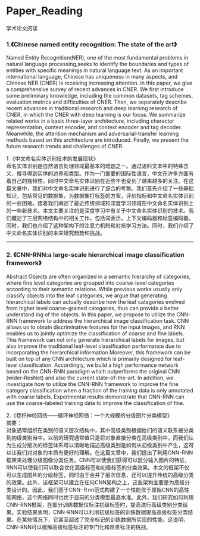 # Paper_Reading
学术论文阅读   
### 1.《Chinese named entity recognition: The state of the art》  
Named Entity Recognition(NER), one of the most fundamental problems in natural language processing,seeks to identify the boundaries and types of entities with specific meanings in natural language text. As an important international language, Chinese has uniqueness in many aspects, and Chinese NER (CNER) is receiving increasing attention. In this paper, we give a comprehensive survey of recent advances in CNER. We first introduce some preliminary knowledge, including the common datasets, tag schemes, evaluation metrics and difficulties of CNER. Then, we separately describe recent advances in traditional research and deep learning research of CNER, in which the CNER with deep learning is our focus. We summarize related works in a basic three-layer architecture, including character representation, context encoder, and context encoder and tag decoder. Meanwhile, the attention mechanism and adversarial-transfer learning methods based on this architecture are introduced. Finally, we present the future research trends and challenges of CNER.         

1.《中文命名实体识别技术的发展现状》    
命名实体识别是自然语言处理领域最基本的难题之一。通过语料文本中的特殊含义，搜寻得到实体的边界和类型。作为一门重要的国际性语言，中文在许多方面有着自己的独特性，同时中文命名实体识别在近些年也受到了越来越多的关注。在这篇文章中，我们对中文命名实体识别进行了综合的考察。我们首先介绍了一些基础知识，包括常见的数据集，为数据集打标签的方案，评价指标和中文命名实体识别的一些困难。接着我们阐述了最近传统领域和深度学习领域在中文命名实体识别上的一些新技术。本文主要关注的是深度学习中有关于中文命名实体识别的技术。我们概述了三层网络结构中的相关工作，包括词表示，上下文编码器和标签编码器。同时，我们也介绍了这种架构下的注意力机制和对抗学习方法。同时，我们介绍了中文命名实体识别的未来研究趋势和挑战。      

----

### 2. 《CNN-RNN:a large-scale hierarchical image classification framework》    
Abstract Objects are often organized in a semantic hierarchy of categories, where fine level categories are grouped into coarse-level categories according to their semantic relations. While previous works usually only classify objects into the leaf categories, we argue that generating hierarchical labels can actually describe how the leaf categories evolved from higher level coarse-grained categories, thus can provide a better understand ing of the objects. In this paper, we propose to utilize the CNN-RNN framework to address the hierarchical image classification task. CNN allows us to obtain discriminative features for the input images, and RNN enables us to jointly optimize the classification of coarse and fine labels. This framework can not only generate hierarchical labels for images, but also improve the traditional leaf-level classification performance due to incorporating the hierarchical information Moreover, this framework can be built on top of any CNN architecture which is primarily designed for leaf-level classification. Accordingly, we build a high performance network based on the CNN-RNN paradigm which outperforms the original CNN (wider-ResNet) and also the current state-of-the-art. In addition, we investigate how to utilize the CNN-RNN framework to improve the fine category classification when a fraction of the training data is only annotated with coarse labels. Experimental results demonstrate that CNN-RNN can use the coarse-labeled training data to improve the classification of fine.  

2.《卷积神经网络——循环神经网络：一个大规模的分级图片分类模型》  
摘要：  
对象通常组织在类别的语义层次结构中，其中高级类别根据他们的语义联系被分类到初级类别当中。以前的研究通常值只是将对象直接分类在高级类别中，而我们认为生成分层次的标签体系可以清晰地描述高级类别是如何从初级类别中产生，这可以让我们对对象的本质有更好的理解。在这篇文章中，我们提出了利用CNN-RNN框架来处理分级图像分类任务。CNN可以使我们获得可以区分输入图片的特征，RNN可以使我们可以联合优化高级标签和初级标签的分类效果。本文的框架不仅可以生成图片的分级标签，同时由于合并了层次信息，还可以提升传统的高级分类的效果。此外，该框架可以建立在任何CNN架构之上，这些架构主要是为高级分类设计的。因此，我们基于CNN-Ｒnn范式构建了一个性能优于原始CNN的高性能网络，这个网络同时也优于目前的分类模型最高水准。此外，我们研究如何利用CNN-RNN框架，在部分训练数据仅标注初级标签时，提高进行高级类别分类结果。实验结果表明，CNN-RNN可以利用初级标签的训练数据提高高级标签分类结果。在某些情况下，它甚至超过了完全标记的训练数据所实现的性能。这说明，CNN-RNN可以缓解高级标签标注的专门化和昂贵标注的挑战。